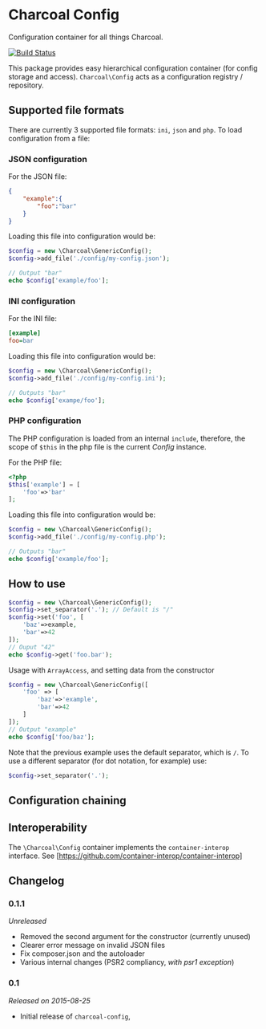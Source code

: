 Charcoal Config
===============

Configuration container for all things Charcoal.

[![Build Status](https://travis-ci.org/locomotivemtl/charcoal-config.svg?branch=master)](https://travis-ci.org/locomotivemtl/charcoal-config)

This package provides easy hierarchical configuration container (for config storage and access). 
`Charcoal\Config` acts as a configuration registry / repository.

## Supported file formats
There are currently 3 supported file formats: `ini`, `json` and `php`.
To load configuration from a file:

### JSON configuration
For the JSON file:
```json
{
	"example":{
		"foo":"bar"
	}
}

```


Loading this file into configuration would be:
```php
$config = new \Charcoal\GenericConfig();
$config->add_file('./config/my-config.json');

// Output "bar"
echo $config['example/foo'];
```

### INI configuration
For the INI file:
```ini
[example]
foo=bar
```

Loading this file into configuration would be:
```php
$config = new \Charcoal\GenericConfig();
$config->add_file('./config/my-config.ini');

// Outputs "bar"
echo $config['exampe/foo'];
```

### PHP configuration
The PHP configuration is loaded from an internal `include`, therefore, the scope of `$this` in the php file is the current _Config_ instance.

For the PHP file:
```php
<?php
$this['example'] = [
	'foo'=>'bar'
];
```

Loading this file into configuration would be:
```php
$config = new \Charcoal\GenericConfig();
$config->add_file('./config/my-config.php');

// Outputs "bar"
echo $config['example/foo'];
```

## How to use
```php
$config = new \Charcoal\GenericConfig();
$config->set_separator('.'); // Default is "/"
$config->set('foo', [
	'baz'=>example,
	'bar'=>42
]);
// Ouput "42"
echo $config->get('foo.bar');
```

Usage with `ArrayAccess`, and setting data from the constructor
```php
$config = new \Charcoal\GenericConfig([
    'foo' => [
        'baz'=>'example',
        'bar'=>42
    ]
]);
// Output "example"
echo $config['foo/baz'];
```

Note that the previous example uses the default separator, which is `/`.
To use a different separator (for dot notation, for example) use:
```php
$config->set_separator('.');
```

## Configuration chaining

## Interoperability
The `\Charcoal\Config` container implements the `container-interop` interface.
See [https://github.com/container-interop/container-interop]

## Changelog

### 0.1.1
_Unreleased_
- Removed the second argument for the constructor (currently unused)
- Clearer error message on invalid JSON files
- Fix composer.json and the autoloader
- Various internal changes (PSR2 compliancy, _with psr1 exception_)

### 0.1
_Released on 2015-08-25_
- Initial release of `charcoal-config`, 
